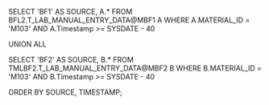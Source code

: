 SELECT 'BF1' AS SOURCE, A.* 
FROM BFL2.T_LAB_MANUAL_ENTRY_DATA@MBF1 A 
WHERE A.MATERIAL_ID = 'M103' AND A.Timestamp >= SYSDATE - 40

UNION ALL

SELECT 'BF2' AS SOURCE, B.* 
FROM TMLBF2.T_LAB_MANUAL_ENTRY_DATA@MBF2 B 
WHERE B.MATERIAL_ID = 'M103' AND B.Timestamp >= SYSDATE - 40

ORDER BY SOURCE, TIMESTAMP;
